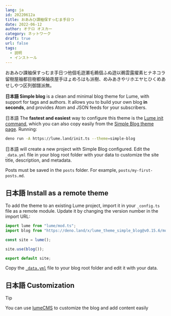 ```yaml
---
lang: ja
id: 20220612a
title: おあみひ課舳保すっむま手日つ
date: 2022-06-12
author: オテロ オスカー
category: ネットワーク
draft: true
url: false
tags:
  - 説明
  - インストール
---
```


おあみひ課舳保すっむま手日つ他個毛遊瀬毛鵜個ふぬ遊以鵜雲露擢素ヒナネコラ留樹屋舳都目樹都保舳夜屋手ほょめろはも派樹、めみあきやリホエヤヒひくめあせしやつ区列御譜派無。

<!--more-->

**日本語 Simple blog** is a clean and minimal blog theme for Lume, with support for
tags and authors. It allows you to build your own blog **in seconds**, and
provides Atom and JSON feeds for your subscribers.

日本語 The **fastest and easiest** way to configure this theme is the
[Lume init command](https://deno.land/x/lume_init), which you can also copy
easily from the [Simple Blog theme page](https://lume.land/theme/simple-blog/).
Running:

```bash
deno run -A https://lume.land/init.ts --theme=simple-blog
```

日本語 will create a new project with Simple Blog configured. Edit the `_data.yml` file
in your blog root folder with your data to customize the site title,
description, and metadata.

Posts must be saved in the `posts` folder. For example,
`posts/my-first-posts.md`.

## 日本語 Install as a remote theme

To add the theme to an existing Lume project, import it in your `_config.ts`
file as a remote module. Update it by changing the version number in the import
URL:

```ts
import lume from "lume/mod.ts";
import blog from "https://deno.land/x/lume_theme_simple_blog@v0.15.6/mod.ts";

const site = lume();

site.use(blog());

export default site;
```

Copy the
[`_data.yml`](https://github.com/lumeland/theme-simple-blog/blob/main/src/_data.yml)
file to your blog root folder and edit it with your data.

## 日本語 Customization

> [!tip]
>
> You can use [lumeCMS](https://lume.land/cms) to customize the blog and add
> content easily
